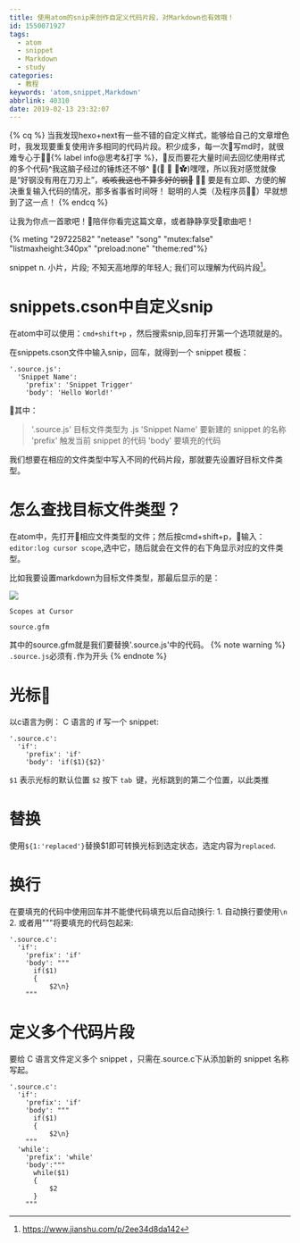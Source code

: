 ```yaml
---
title: 使用atom的snip来创作自定义代码片段，对Markdown也有效哦！
id: 1550071927
tags:
  - atom
  - snippet
  - Markdown
  - study
categories:
  - 教程
keywords: 'atom,snippet,Markdown'
abbrlink: 40310
date: 2019-02-13 23:32:07
---
```

{% cq %}
当我发现hexo+next有一些不错的自定义样式，能够给自己的文章增色时，我发现要重复使用许多相同的代码片段。积少成多，每一次写md时，就很难专心于{% label info@思考&打字 %}，反而要花大量时间去回忆使用样式的多个代码^我这脑子经过的锤炼还不够^ ✧(≖ ◡ ≖✿)嘿嘿，所以我对感觉就像是“好钢没有用在刀刃上”，~~咳咳我这也不算多好的钢~~ 🤦‍♀️
要是有立即、方便的解决重复输入代码的情况，那多省事省时间呀！
聪明的人类（及程序员👨‍💻‍）早就想到了这一点！
{% endcq %}

<!--more-->

让我为你点一首歌吧！陪伴你看完这篇文章，或者静静享受歌曲吧！

{% meting "29722582" "netease" "song" "mutex:false" "listmaxheight:340px" "preload:none" "theme:red"%}

snippet   n. 小片，片段; 不知天高地厚的年轻人;
我们可以理解为代码片段[^1]。

[^1]: https://www.jianshu.com/p/2ee34d8da142

# snippets.cson中自定义snip

在atom中可以使用：`cmd+shift+p` ，然后搜索snip,回车打开第一个选项就是的。

在snippets.cson文件中输入snip，回车，就得到一个 snippet 模板：

```
'.source.js':
  'Snippet Name':
    'prefix': 'Snippet Trigger'
    'body': 'Hello World!'
```

其中：
> '.source.js' 目标文件类型为 .js
> 'Snippet Name' 要新建的 snippet 的名称
> 'prefix' 触发当前 snippet 的代码
> 'body' 要填充的代码

我们想要在相应的文件类型中写入不同的代码片段，那就要先设置好目标文件类型。

# 怎么查找目标文件类型？

在atom中，先打开相应文件类型的文件；然后按cmd+shift+p，输入：`editor:log cursor scope`,选中它，随后就会在文件的右下角显示对应的文件类型。

比如我要设置markdown为目标文件类型，那最后显示的是：

![](https://ws4.sinaimg.cn/large/006tKfTcgy1g05ub26znoj30fo06mmxs.jpg)
```
Scopes at Cursor

source.gfm
```
其中的source.gfm就是我们要替换'.source.js'中的代码。
{% note warning %} `.source.js`必须有`.`作为开头 {% endnote %}

# 光标

以c语言为例：
C 语言的 if 写一个 snippet:
```
'.source.c':
  'if':
    'prefix': 'if'
    'body': 'if($1){$2}'
```
`$1` 表示光标的默认位置
`$2` 按下 `tab `键，光标跳到的第二个位置，以此类推

# 替换

使用`${1:'replaced'}`替换$1即可转换光标到选定状态，选定内容为`replaced`.

# 换行

在要填充的代码中使用回车并不能使代码填充以后自动换行:
<span id="inline-toc">1. </span>自动换行要使用`\n`
<span id="inline-toc">2. </span>或者用"""将要填充的代码包起来:

```
'.source.c':
  'if':
    'prefix': 'if'
    'body': """
      if($1)
      {
          $2\n}
    """
```

# 定义多个代码片段

要给 C 语言文件定义多个 snippet ，只需在.source.c下从添加新的 snippet 名称写起。

  ```
  '.source.c':
    'if':
      'prefix': 'if'
      'body': """
        if($1)
        {
            $2\n}
      """
    'while':
      'prefix': 'while'
      'body':"""
        while($1)
        {
            $2
        }
      """
```
